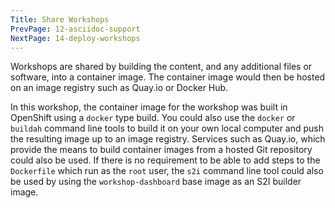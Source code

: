 ```yaml
---
Title: Share Workshops
PrevPage: 12-asciidoc-support
NextPage: 14-deploy-workshops
---
```


Workshops are shared by building the content, and any additional files or software, into a container image. The container image would then be hosted on an image registry such as Quay.io or Docker Hub.

In this workshop, the container image for the workshop was built in OpenShift using a `docker` type build. You could also use the `docker` or `buildah` command line tools to build it on your own local computer and push the resulting image up to an image registry. Services such as Quay.io, which provide the means to build container images from a hosted Git repository could also be used. If there is no requirement to be able to add steps to the `Dockerfile` which run as the `root` user, the `s2i` command line tool could also be used by using the `workshop-dashboard` base image as an S2I builder image.
